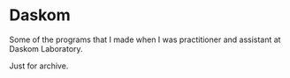 # Daskom
Some of the programs that I made when I was practitioner and assistant at Daskom Laboratory.

Just for archive.
